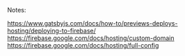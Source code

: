 Notes:

https://www.gatsbyjs.com/docs/how-to/previews-deploys-hosting/deploying-to-firebase/
https://firebase.google.com/docs/hosting/custom-domain
https://firebase.google.com/docs/hosting/full-config
